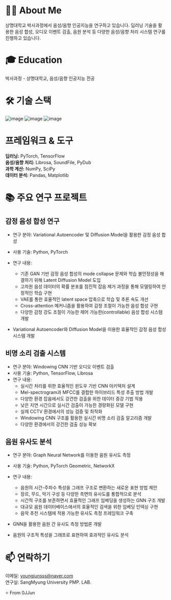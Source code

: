 # 🧑‍💻 About Me
상명대학교 박사과정에서 음성/음향 인공지능을 연구하고 있습니다.
딥러닝 기술을 활용한 음성 합성, 오디오 이벤트 검출, 음원 분석 등 다양한 음성/음향 처리 시스템 연구를 진행하고 있습니다.

# 🎓 Education

박사과정 - 상명대학교, 음성/음향 인공지능 전공

# 🛠 기술 스택
![image](https://github.com/user-attachments/assets/db580c00-c238-4cd9-8aa0-2a502394ecff)
![image](https://github.com/user-attachments/assets/6384d5bb-58bf-42c4-914a-810adadb9d03)
![image](https://github.com/user-attachments/assets/232e2281-e756-46fc-9741-ed44847bdc4f)

# 프레임워크 & 도구

**딥러닝:** PyTorch, TensorFlow  
**음성/음향 처리:** Librosa, SoundFile, PyDub  
**과학 계산:** NumPy, SciPy  
**데이터 분석:** Pandas, Matplotlib  

# 📚 주요 연구 프로젝트
## 감정 음성 합성 연구

* 연구 분야: Variational Autoencoder 및 Diffusion Model을 활용한 감정 음성 합성  
* 사용 기술: Python, PyTorch  
* 연구 내용:   
  * 기존 GAN 기반 감정 음성 합성의 mode collapse 문제와 학습 불안정성을 해결하기 위해 Latent Diffusion Model 도입  
  * 고차원 음성 데이터의 확률 분포를 점진적 잡음 제거 과정을 통해 모델링하여 안정적인 학습 구현  
  * VAE를 통한 효율적인 latent space 압축으로 학습 및 추론 속도 개선  
  * Cross-attention 메커니즘을 활용하여 감정 조절이 가능한 음성 합성 구현  
  * 다양한 감정 강도 조절이 가능한 제어 가능한(controllable) 음성 합성 시스템 개발  

* Variational Autoencoder와 Diffusion Model을 이용한 효율적인 감정 음성 합성 시스템 개발  
  


## 비명 소리 검출 시스템

* 연구 분야: Windowing CNN 기반 오디오 이벤트 검출  
* 사용 기술: Python, TensorFlow, Librosa  
* 연구 내용:  
  * 실시간 처리를 위한 효율적인 윈도우 기반 CNN 아키텍처 설계  
  * Mel-spectrogram과 MFCC를 결합한 하이브리드 특성 추출 방법 개발  
  * 다양한 환경 잡음에서도 강건한 검출을 위한 데이터 증강 기법 적용  
  * 낮은 지연 시간으로 실시간 검출이 가능한 경량화된 모델 구현  
  * 실제 CCTV 환경에서의 성능 검증 및 최적화  
  * Windowing CNN 구조를 활용한 실시간 비명 소리 검출 알고리즘 개발  
  * 다양한 환경에서의 강건한 검출 성능 확보  



## 음원 유사도 분석  

* 연구 분야: Graph Neural Network를 이용한 음원 유사도 측정  
* 사용 기술: Python, PyTorch Geometric, NetworkX  
* 연구 내용:  
  * 음원의 시간-주파수 특성을 그래프 구조로 변환하는 새로운 표현 방법 제안  
  * 장르, 무드, 악기 구성 등 다양한 측면의 유사도를 통합적으로 분석  
  * 시간적 구조를 보존하면서 효율적인 그래프 임베딩을 생성하는 GNN 구조 개발  
  * 대규모 음원 데이터베이스에서의 효율적인 검색을 위한 임베딩 인덱싱 구현  
  * 음악 추천 시스템에 적용 가능한 유사도 측정 프레임워크 구축  

* GNN을 활용한 음원 간 유사도 측정 방법론 개발  
* 음원의 구조적 특성을 그래프로 표현하여 효과적인 유사도 분석  

# 📫 연락하기  

이메일: youngjunsss@naver.com  
연구실: SangMyung University PMP. LAB.  

⭐️ From 0JJun
